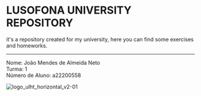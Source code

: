 # LUSOFONA UNIVERSITY REPOSITORY

it's a repository created for my university, here you can find some exercises and homeworks.

---

Nome: João Mendes de Almeida Neto <br>
Turma: 1 <br>
Número de Aluno: a22200558 <br>

![logo_ulht_horizontal_v2-01](https://user-images.githubusercontent.com/24737993/194513525-fe075603-28af-4cfc-9c20-a1e5b5583b4d.png)
